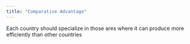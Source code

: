 ```yaml
---
title: "Comparative Advantage"
---
```

Each country should specialize in those ares where it can produce more efficiently than other countries

